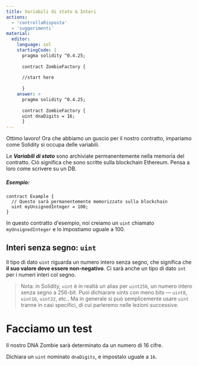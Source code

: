 ```yaml
---
title: Variabili di stato & Interi
actions:
  - 'controllaRisposta'
  - 'suggerimenti'
material:
  editor:
    language: sol
    startingCode: |
      pragma solidity ^0.4.25;
      
      contract ZombieFactory {
      
      //start here
      
      }
    answer: >
      pragma solidity ^0.4.25;
      
      contract ZombieFactory {
      uint dnaDigits = 16;
      }
---
```

Ottimo lavoro! Ora che abbiamo un guscio per il nostro contratto, impariamo come Solidity si occupa delle variabili.

Le ***Variabili di stato*** sono archiviate permanentemente nella memoria del contratto. Ciò significa che sono scritte sulla blockchain Ethereum. Pensa a loro come scrivere su un DB.

##### Esempio:

    contract Example {
      // Questo sarà permanentemente memorizzato sulla blockchain
      uint myUnsignedInteger = 100;
    }
    

In questo contratto d'esempio, noi creiamo un `uint` chiamato `myUnsignedInteger` e lo impostiamo uguale a 100.

## Interi senza segno: `uint`

Il tipo di dato `uint` riguarda un numero intero senza segno, che significa che **il suo valore deve essere non-negativo**. Ci sarà anche un tipo di dato `int` per i numeri interi col segno.

> Nota: in Solidity, `uint` è in realtà un alias per `uint256`, un numero intero senza segno a 256-bit. Puoi dichiarare uints con meno bits — `uint8`, `uint16`, `uint32`, etc.. Ma in generale si può semplicemente usare `uint` tranne in casi specifici, di cui parleremo nelle lezioni successive.

# Facciamo un test

Il nostro DNA Zombie sarà determinato da un numero di 16 cifre.

Dichiara un `uint` nominato `dnaDigits`, e impostalo uguale a `16`.